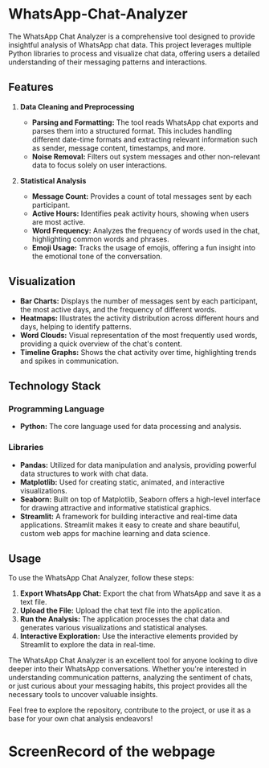# WhatsApp-Chat-Analyzer

The WhatsApp Chat Analyzer is a comprehensive tool designed to provide insightful analysis of WhatsApp chat data. This project leverages multiple Python libraries to process and visualize chat data, offering users a detailed understanding of their messaging patterns and interactions.

## Features

1. **Data Cleaning and Preprocessing**
   - **Parsing and Formatting:** The tool reads WhatsApp chat exports and parses them into a structured format. This includes handling different date-time formats and extracting relevant information such as sender, message content, timestamps, and more.
   - **Noise Removal:** Filters out system messages and other non-relevant data to focus solely on user interactions.

2. **Statistical Analysis**
   - **Message Count:** Provides a count of total messages sent by each participant.
   - **Active Hours:** Identifies peak activity hours, showing when users are most active.
   - **Word Frequency:** Analyzes the frequency of words used in the chat, highlighting common words and phrases.
   - **Emoji Usage:** Tracks the usage of emojis, offering a fun insight into the emotional tone of the conversation.

## Visualization

- **Bar Charts:** Displays the number of messages sent by each participant, the most active days, and the frequency of different words.
- **Heatmaps:** Illustrates the activity distribution across different hours and days, helping to identify patterns.
- **Word Clouds:** Visual representation of the most frequently used words, providing a quick overview of the chat's content.
- **Timeline Graphs:** Shows the chat activity over time, highlighting trends and spikes in communication.

## Technology Stack

### Programming Language

- **Python:** The core language used for data processing and analysis.

### Libraries

- **Pandas:** Utilized for data manipulation and analysis, providing powerful data structures to work with chat data.
- **Matplotlib:** Used for creating static, animated, and interactive visualizations.
- **Seaborn:** Built on top of Matplotlib, Seaborn offers a high-level interface for drawing attractive and informative statistical graphics.
- **Streamlit:** A framework for building interactive and real-time data applications. Streamlit makes it easy to create and share beautiful, custom web apps for machine learning and data science.

## Usage

To use the WhatsApp Chat Analyzer, follow these steps:

1. **Export WhatsApp Chat:** Export the chat from WhatsApp and save it as a text file.
2. **Upload the File:** Upload the chat text file into the application.
3. **Run the Analysis:** The application processes the chat data and generates various visualizations and statistical analyses.
4. **Interactive Exploration:** Use the interactive elements provided by Streamlit to explore the data in real-time.

The WhatsApp Chat Analyzer is an excellent tool for anyone looking to dive deeper into their WhatsApp conversations. Whether you're interested in understanding communication patterns, analyzing the sentiment of chats, or just curious about your messaging habits, this project provides all the necessary tools to uncover valuable insights.

Feel free to explore the repository, contribute to the project, or use it as a base for your own chat analysis endeavors!

# ScreenRecord of the webpage





